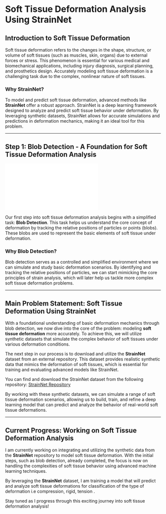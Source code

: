 # **Soft Tissue Deformation Analysis Using StrainNet**

## **Introduction to Soft Tissue Deformation**

Soft tissue deformation refers to the changes in the shape, structure, or volume of soft tissues (such as muscles, skin, organs) due to external forces or stress. This phenomenon is essential for various medical and biomechanical applications, including injury diagnosis, surgical planning, and prosthetics design. Accurately modeling soft tissue deformation is a challenging task due to the complex, nonlinear nature of soft tissues.

### **Why StrainNet?**

To model and predict soft tissue deformation, advanced methods like **StrainNet** offer a robust approach. StrainNet is a deep learning framework designed to analyze and predict soft tissue behavior under deformation. By leveraging synthetic datasets, StrainNet allows for accurate simulations and predictions in deformation mechanics, making it an ideal tool for this problem.

---

## **Step 1: Blob Detection - A Foundation for Soft Tissue Deformation Analysis**

![Blob-detection](../Blob-detection/README.md)

Our first step into soft tissue deformation analysis begins with a simplified task: **Blob Detection**. This task helps us understand the core concept of deformation by tracking the relative positions of particles or points (blobs). These blobs are used to represent the basic elements of soft tissue under deformation.

### **Why Blob Detection?**

Blob detection serves as a controlled and simplified environment where we can simulate and study basic deformation scenarios. By identifying and tracking the relative positions of particles, we can start mimicking the core principles of strain analysis, which will later help us tackle more complex soft tissue deformation problems.

---

## **Main Problem Statement: Soft Tissue Deformation Using StrainNet**

With a foundational understanding of basic deformation mechanics through blob detection, we now dive into the core of the problem: modeling **soft tissue deformation** more accurately. To achieve this, we will utilize synthetic datasets that simulate the complex behavior of soft tissues under various deformation conditions.

The next step in our process is to download and utilize the **StrainNet** dataset from an external repository. This dataset provides realistic synthetic data that mimics the deformation of soft tissues, which is essential for training and evaluating advanced models like StrainNet.

You can find and download the StrainNet dataset from the following repository: [StrainNet Repository](https://github.com/reecehuff/StrainNet)

By working with these synthetic datasets, we can simulate a range of soft tissue deformation scenarios, allowing us to build, train, and refine a deep learning model that can predict and analyze the behavior of real-world soft tissue deformations.

---

## **Current Progress: Working on Soft Tissue Deformation Analysis**

I am currently working on integrating and utilizing the synthetic data from the **StrainNet** repository to model soft tissue deformation. With the initial steps, such as blob detection, already completed, the focus is now on handling the complexities of soft tissue behavior using advanced machine learning techniques.

By leveraging the **StrainNet** dataset, I am training a model that will predict and analyze soft tissue deformations for classification of the type of deformation i.e compression, rigid, tension .

Stay tuned as I progress through this exciting journey into soft tissue deformation analysis!

